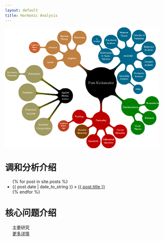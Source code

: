 ```yaml
---
layout: default
title: Harmonic Analysis
---
```


![avatar](/harmonic-analysis.png)


<div id="home">
  <h1>调和分析介绍</h1>
  <ul class="posts">
    {% for post in site.posts %}
      <li><span>{{ post.date | date_to_string }}</span> &raquo; <a href="{{ post.url }}">{{ post.title }}</a></li>
    {% endfor %}
  </ul>

  <h1>核心问题介绍</h1>
  <ul class="posts">
    主要研究
  <div><a class="extra" href="/core">更多详情</a></div>
  </ul>
  

</div>
